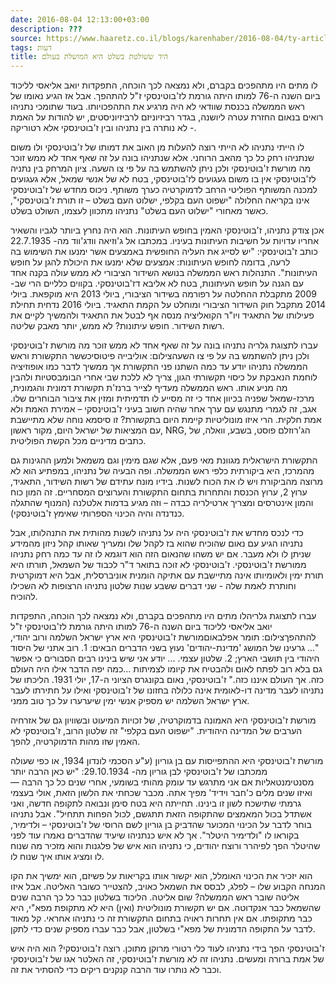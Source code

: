 ```yaml
---
date: 2016-08-04 12:13:00+03:00
description: ???
source: https://www.haaretz.co.il/blogs/karenhaber/2016-08-04/ty-article/0000017f-f8d4-d044-adff-fbfdb6d80000
tags: דעות
title: היד ששולטת בשלט היא המושלת בעולם
---
```


לו מתים היו מתהפכים בקברם, ולא נמצאה לכך הוכחה, התפקדות יואב אליאסי לליכוד ביום השנה ה-76 למותו היתה גורמת לז'בוטינסקי ז"ל להתהפך. אבל אז הגיע נאומו של ראש הממשלה בכנסת שוודאי לא היה מרגיע את התהפכויותו. בעוד שתומכי נתניהו רואים בנאום החזרת עטרה ליושנה, בגדר רביזיוניזם לרביזיוניסטים, יש להודות על האמת - לא נותרה בין נתניהו ובין ז'בוטינסקי אלא רטוריקה.

לו הייתי נתניהו לא הייתי רוצה להעלות מן האוב את דמותו של ז'בוטינסקי ולו משום שנתניהו רחק כל כך מהאב הרוחני. אלא שנתניהו בונה על זה שאף אחד לא ממש זוכר מה מורשת ז'בוטינסקי ולכן ניתן להשתמש בה על פי צו השעה. ציון המרחק בין נתניה לז'בוטינסקי אין בו משום געגועים לז'בוטינסקי, בטח לא של אנשי שמאל, אלא געגועים למכנה המשותף הפוליטי הרחב לדמוקרטיה כערך משותף. ניכוס מחדש של ז'בוטינסקי אינו בקריאה החלולה "ישפוט העם בקלפי, ישלוט העם בשלט – זו תורת ז'בוטינסקי", כאשר מאחורי "ישלוט העם בשלט" נתניהו מתכוון לעצמו, השולט בשלט.

אכן צודק נתניהו, ז'בוטינסקי האמין בחופש העיתונות. הוא היה נחרץ ביותר לגביו והשאיר אחריו עדויות על חשיבות העיתונות בעיניו. במכתבו אל ג'וזיאה וודג'ווד מה- 22.7.1935 כותב ז'בוטינסקי: "יש לסייג את העליה החופשית באמצעים אשר ימנעו את השימוש בה לרעה, בדומה לחופש העיתונות: אמצעים שלא ימנעו את היכולת להגן על חופש העיתונות". התנהלות ראש הממשלה בנושא השידור הציבורי לא ממש עולה בקנה אחד עם הגנה על חופש העיתונות, בטח לא אליבא דז'בוטינסקי. בקווים כלליים הרי שב- 2009 מתקבלת ההחלטה על רפורמה בשידור הציבורי, ביולי 2013 היא מוקפאת. ביולי 2014 מתקבל חוק השידור הציבורי ומוחלט על הקמת התאגיד. ביולי 2016 נדחית תחילת פעילותו של התאגיד ויו"ר הקואליציה מנסה אף לבטל את התאגיד ולהמשיך לקיים את רשות השידור. חופש עיתונות? לא ממש, יותר מאבק שליטה.

 עברו לתצוגת גלריה נתניהו בונה על זה שאף אחד לא ממש זוכר מה מורשת ז'בוטינסקי ולכן ניתן להשתמש בה על פי צו השעהצילום: אוליבייה פיטוסיכששר התקשורת וראש הממשלה נתניהו יודע עד כמה השתנו פני התקשורת אך ממשיך לדבר כמו אופוזיציה לוחמת הנאבקת על כיסוי תקשורתי הגון, צריך לא ללכת שבי אחרי הבומבסטיות ולהבין מה מניע אותו. ראש הממשלה מעדיף לצייר ברנז'ת תקשורת דמונית והגמונית, מרכז-שמאל שפניה בכיוון אחד כי זה מסייע לו תדמיתית ומזין את ציבור הבוחרים שלו. אגב, זה לגמרי מתנגש עם ערך אחר שהיה חשוב בעיני ז'בוטינסקי – אמירת האמת ולא אמת חלקית. הרי איזו מונוליטיות קיימת היום בתקשורת? זו סיסמא נוחה שלא מתיישבת עם המציאות של ישראל היום, מקור ראשון, NRG, הג'רוזלם פוסט, בשבע, וואלה, של כתבים מדיניים מכל הקשת הפוליטית.

התקשורת הישראלית מגוונת מאי פעם, אלא שגם מימין וגם משמאל ולמען ההגינות גם מהמרכז, היא ביקורתית כלפי ראש הממשלה. ופה הבעיה של נתניהו, במפתיע הוא לא מרוצה מהביקורת ויש לו את הכוח לשנות. בידיו מונח עתידם של רשות השידור, התאגיד, ערוץ 2, ערוץ הכנסת והתחרות בתחום התקשורת והערוצים המסחריים. זה המון כוח והמון אינטרסים ומצריך ארטילריה כבדה – וזה מגיע בדמות אלטלנה (המנוף שהתגלה כנדנדה והיה הכינוי הספרותי שאימץ ז'בוטינסקי).

כדי לנכס מחדש את ז'בוטינסקי היה על נתניהו לשנות מהותית את התנהלותו, אבל נתניהו הגיע עם נאום שהוכיח שהוא בז לקהל שלו ומעריך שאותו קהל ניזון מהמידע שניתן לו ולא מעבר. אם יש משהו שהנאום הזה הוא דוגמא לו זה עד כמה רחק נתניהו ממורשת ז'בוטינסקי. ז'בוטינסקי לא זוכה בתואר ד"ר לכבוד של השמאל, תורתו היא תורת ימין ולאומיותו אינה מתיישבת עם אתיקה הומנית אוניברסלית, אבל היא דמוקרטית וחותרת לאמת שלה - שני דברים ששבע שנות שלטון נתניהו הרצופות לא השכילו להוכיח.

 עברו לתצוגת גלריהלו מתים היו מתהפכים בקברם, ולא נמצאה לכך הוכחה, התפקדות יואב אליאסי לליכוד ביום השנה ה-76 למותו היתה גורמת לז'בוטינסקי ז"ל להתהפךצילום: תומר אפלבאוםמורשת ז'בוטינסקי היא ארץ ישראל השלמה ורוב יהודי, "... גרעינו של המושג 'מדינת-יהודים' נעוץ בשני הדברים הבאים: 1. רוב אתני של היסוד היהודי בין תושבי הארץ; 2. שלטון עצמי. ... יודע אני שיש בינינו רבים הסבורים כי אפשר גם בלא רוב לפתח לאום ולהבטיח את קיומו לצמיתות ...כמה יפה הדבר אילו היה העולם כזה. אך העולם איננו כזה." ז'בוטינסקי, נאום בקונגרס הציוני ה-17, יולי 1931. הליכתו של נתניהו לעבר מדינה דו-לאומית אינה כלולה בחזונו של ז'בוטינסקי ואילו על חתירתו לעבר ארץ ישראל השלמה יש מספיק אנשי ימין שיערערו על כך טוב ממני.

מורשת ז'בוטינסקי היא האמונה בדמוקרטיה, של זכויות המיעוט ובשוויון גם של אזרחיה הערבים של המדינה היהודית. "ישפוט העם בקלפי" זה שלטון הרוב, ז'בוטינסקי לא האמין שזו מהות הדמוקרטיה, להפך.

מורשת ז'בוטינסקי היא ההתפייסות עם בן גוריון (ע"ע הסכמי לונדון 1934, או כפי שעולה ממכתבו של ז'בוטינסקי לבן גוריון מה- 29.10.1934: "יש כאן הרבה יותר מסנטימנטאליות אם אני מתרגש עד עומק מהותי בשומעי, אחרי שנים כל כך הרבה — ואיזו שנים מלים כ'חבר וידיד' מפיך אתה. מכבר שכחתי את הלשון הזאת, אולי בעצמי גרמתי שתישכח לשון זו בינינו. תחייתה היא בטח סימן ונבואה לתקופה חדשה, ואני אשתדל בכול המאמצים שהתקופה הזאת תתגשם, לכול הפחות תתחיל". אבל נתניהו בוחר לדבר על הכינוי המכוער שהדביק בן גוריון לשם הרוסי של ז'בוטינסקי – ולדימיר, בקוראו לו "ולדימיר היטלר". אך לא איש כנתניהו שיעיד שהדברים נאמרו עוד לפני שהיטלר הפך לפיהרר ורוצח יהודים, כי נתניהו הוא איש של פלגנות והוא מזכיר מה שנוח לו ומציג אותו איך שנוח לו.

הוא יזכיר את הכינוי האומלל, הוא יקשור אותו בקריאות על פשיזם, הוא ימשיך את הקו המנחה הקבוע שלו – לפלג, לבסס את השמאל כאויב, להצטייר כשובר האליטה. אבל איזו אליטה שובר ראש הממשלה? שום אליטה. הליכוד בשלטון כבר כל כך הרבה שנים שהשמאל כבר אנקדוטה. אם יש תקשורת מונוליטית (ואין) היא לא מתקופת מפא"י, היא כבר מתקופתו. אם אין תחרות ראויה בתחום התקשורת זה כי נתניהו אחראי. קל מאוד לדבר על התקופה הדמונית של מפא"י בשלטון, אבל כבר עברו מספיק שנים כדי לתקן. 

ז'בוטינסקי הפך בידי נתניהו לעוד כלי רטורי מרוקן מתוכן. רוצה ז'בוטינסקי? הוא היה איש של אמת ברורה ומעשים. נתניהו זה לא מורשת ז'בוטינסקי, זה האלטר אגו של ז'בוטינסקי וכבר לא נותרו עוד הרבה קנקנים ריקים כדי להסתיר את זה.